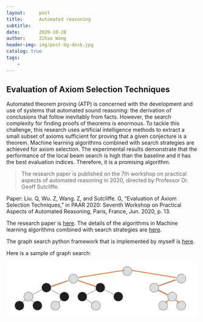 ```yaml
---
layout:     post
title:      Automated reasoning
subtitle:   
date:       2020-10-28
author:     Zihao Wang
header-img: img/post-bg-desk.jpg
catalog: true
tags:
    - 
---
```


## Evaluation of Axiom Selection Techniques

Automated theorem proving (ATP) is concerned with the development and use of systems that automated sound reasoning: the derivation of conclusions that follow inevitably from facts. However, the search complexity for finding proofs of theorems is enormous. To tackle this challenge, this research uses artificial intelligence methods to extract a small subset of axioms sufficient for proving that a given conjecture is a theorem. Machine learning algorithms combined with search strategies are achieved for axiom selection. The experimental results demonstrate that the performance of the local beam search is high than the baseline and it has the best evaluation indices. Therefore, it is a promising algorithm. 

>The research paper is published on the 7th workshop on practical aspects of automated reasoning in 2020, directed by Professor Dr. Geoff Sutcliffe.

Paper: Liu. Q, Wu. Z, Wang. Z, and Sutcliffe. G, “Evaluation of Axiom Selection Techniques,” in PAAR 2020: Seventh Workshop on Practical Aspects of Automated Reasoning, Paris, France, Jun. 2020, p. 13.

The research paper is [here](http://ceur-ws.org/Vol-2752/paper5.pdf). The details of the algorithms in Machine learning algorithms combined with search strategies are [here](https://github.com/wangzh3/My-axiom-selection/blob/main/algorithm.pdf).

The graph search python framework that is implemented by myself is [here](https://github.com/wangzh3/My-axiom-selection).

Here is a sample of graph search:

![](https://github.com/wangzh3/wangzh3.github.io/blob/master/upload/axiom%20tree.png?raw=true)